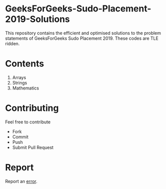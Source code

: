 # GeeksForGeeks-Sudo-Placement-2019-Solutions
This repository contains the efficient and optimised solutions to the problem statements 
of GeeksForGeeks Sudo Placement 2019. These codes are TLE ridden.

# Contents
1. Arrays
2. Strings
3. Mathematics

# Contributing
Feel free to contribute
- Fork
- Commit
- Push
- Submit Pull Request

# Report
Report an [error](https://github.com/imsnawaz/GeeksForGeeks-Sudo-Placement-2019-Solutions/issues).
